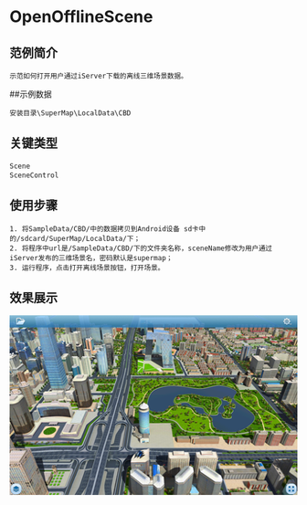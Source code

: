 # OpenOfflineScene

## 范例简介
	示范如何打开用户通过iServer下载的离线三维场景数据。

##示例数据

	安装目录\SuperMap\LocalData\CBD

## 关键类型
	Scene
	SceneControl

## 使用步骤
	1. 将SampleData/CBD/中的数据拷贝到Android设备 sd卡中的/sdcard/SuperMap/LocalData/下；
	2. 将程序中url是/SampleData/CBD/下的文件夹名称，sceneName修改为用户通过iServer发布的三维场景名，密码默认是supermap；
	3. 运行程序，点击打开离线场景按钮，打开场景。

## 效果展示

![image](OpenOnlineScene.png)
